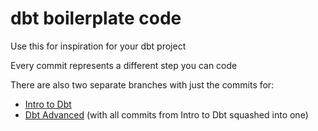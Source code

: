 # dbt boilerplate code

Use this for inspiration for your dbt project

Every commit represents a different step you can code

There are also two separate branches with just the commits for:
- [Intro to Dbt](https://github.com/julesvanrie/dbt-boilerplate/commits/intro-to-dbt)
- [Dbt Advanced](https://github.com/julesvanrie/dbt-boilerplate/commits/dbt-advanced) (with all commits from Intro to Dbt squashed into one)

